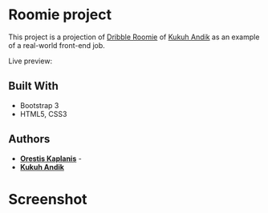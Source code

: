 # Roomie project

This project is a projection of [Dribble Roomie](https://dribbble.com/shots/6050591-Roomie-Room-Booking-Website) of [Kukuh Andik](https://dribbble.com/kuatur) as an example of a real-world front-end job.

Live preview: 


## Built With

* Bootstrap 3
* HTML5, CSS3

## Authors

* **[Orestis Kaplanis](https://github.com/userman95)** - 
* **[Kukuh Andik](https://dribbble.com/kuatur)**

# Screenshot 

